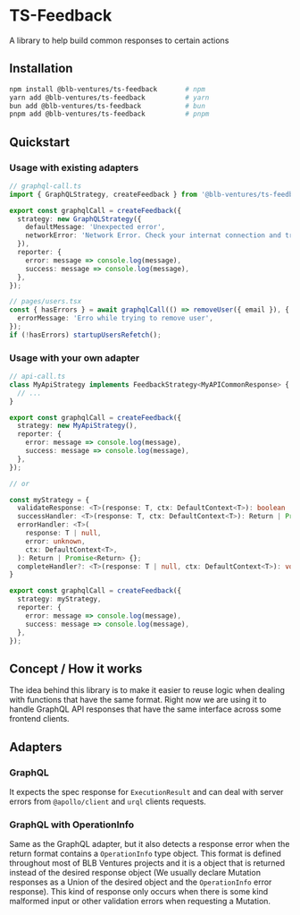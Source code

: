 # TS-Feedback

A library to help build common responses to certain actions

## Installation

```sh
npm install @blb-ventures/ts-feedback       # npm
yarn add @blb-ventures/ts-feedback          # yarn
bun add @blb-ventures/ts-feedback           # bun
pnpm add @blb-ventures/ts-feedback          # pnpm
```

## Quickstart

### Usage with existing adapters

```ts
// graphql-call.ts
import { GraphQLStrategy, createFeedback } from '@blb-ventures/ts-feedback';

export const graphqlCall = createFeedback({
  strategy: new GraphQLStrategy({
    defaultMessage: 'Unexpected error',
    networkError: 'Network Error. Check your internat connection and try again.',
  }),
  reporter: {
    error: message => console.log(message),
    success: message => console.log(message),
  },
});

// pages/users.tsx
const { hasErrors } = await graphqlCall(() => removeUser({ email }), {
  errorMessage: 'Erro while trying to remove user',
});
if (!hasErrors) startupUsersRefetch();
```

### Usage with your own adapter

```ts
// api-call.ts
class MyApiStrategy implements FeedbackStrategy<MyAPICommonResponse> {
  // ...
}

export const graphqlCall = createFeedback({
  strategy: new MyApiStrategy(),
  reporter: {
    error: message => console.log(message),
    success: message => console.log(message),
  },
});

// or

const myStrategy = {
  validateResponse: <T>(response: T, ctx: DefaultContext<T>): boolean | Promise<boolean> {};
  successHandler: <T>(response: T, ctx: DefaultContext<T>): Return | Promise<Return> {};
  errorHandler: <T>(
    response: T | null,
    error: unknown,
    ctx: DefaultContext<T>,
  ): Return | Promise<Return> {};
  completeHandler?: <T>(response: T | null, ctx: DefaultContext<T>): void | Promise<void> {};
}

export const graphqlCall = createFeedback({
  strategy: myStrategy,
  reporter: {
    error: message => console.log(message),
    success: message => console.log(message),
  },
});

```

## Concept / How it works

The idea behind this library is to make it easier to reuse logic when dealing with functions that have the same format.
Right now we are using it to handle GraphQL API responses that have the same interface across some frontend clients.

## Adapters

### GraphQL

It expects the spec response for `ExecutionResult` and can deal with server errors from `@apollo/client` and `urql` clients requests.

### GraphQL with OperationInfo

Same as the GraphQL adapter, but it also detects a response error when the return format contains a `OperationInfo` type object.
This format is defined throughout most of BLB Ventures projects and it is a object that is returned instead of the desired response object (We usually declare Mutation responses as a Union of the desired object and the `OperationInfo` error response).
This kind of response only occurs when there is some kind malformed input or other validation errors when requesting a Mutation.
